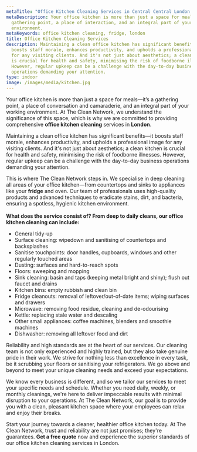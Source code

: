 ```yaml
---
metaTitle: "Office Kitchen Cleaning Services in Central Central London - The Clean Network"
metaDescription: Your office kitchen is more than just a space for meals—it’s a
  gathering point, a place of interaction, and an integral part of your working
  environment.
metaKeywords: office kitchen cleaning, fridge, london
title: Office Kitchen Cleaning Services
description: Maintaining a clean office kitchen has significant benefits—it
  boosts staff morale, enhances productivity, and upholds a professional image
  for any visiting clients. And it's not just about aesthetics; a clean kitchen
  is crucial for health and safety, minimising the risk of foodborne illnesses.
  However, regular upkeep can be a challenge with the day-to-day business
  operations demanding your attention.
type: indoor
image: /images/media/kitchen.jpg
---
```

Your office kitchen is more than just a space for meals—it’s a gathering point, a place of conversation and camaraderie, and an integral part of your working environment. At The Clean Network, we understand the significance of this space, which is why we are committed to providing comprehensive <strong>office kitchen cleaning</strong> services in <strong>London</strong>.

Maintaining a clean office kitchen has significant benefits—it boosts staff morale, enhances productivity, and upholds a professional image for any visiting clients. And it's not just about aesthetics; a clean kitchen is crucial for health and safety, minimising the risk of foodborne illnesses. However, regular upkeep can be a challenge with the day-to-day business operations demanding your attention.

This is where The Clean Network steps in. We specialise in deep cleaning all areas of your office kitchen—from countertops and sinks to appliances like your <strong>fridge</strong> and oven. Our team of professionals uses high-quality products and advanced techniques to eradicate stains, dirt, and bacteria, ensuring a spotless, hygienic kitchen environment.\
\
**What does the service consist of? From deep to daily cleans, our office kitchen cleaning can include:**

* General tidy-up
* Surface cleaning: wipedown and sanitising of countertops and backsplashes
* Sanitise touchpoints: door handles, cupboards, windows and other regularly touched areas
* Dusting: surfaces and hard-to-reach spots
* Floors: sweeping and mopping
* Sink cleaning: basin and taps (keeping metal bright and shiny); flush out faucet and drains
* Kitchen bins: empty rubbish and clean bin
* Fridge cleanouts: removal of leftover/out-of-date items; wiping surfaces and drawers
* Microwave: removing food residue, cleaning and de-odourising
* Kettle: replacing stale water and descaling
* Other small appliances: coffee machines, blenders and smoothie machines
* Dishwasher: removing all leftover food and dirt

Reliability and high standards are at the heart of our services. Our cleaning team is not only experienced and highly trained, but they also take genuine pride in their work. We strive for nothing less than excellence in every task, be it scrubbing your floors or sanitising your refrigerators. We go above and beyond to meet your unique cleaning needs and exceed your expectations.

We know every business is different, and so we tailor our services to meet your specific needs and schedule. Whether you need daily, weekly, or monthly cleanings, we're here to deliver impeccable results with minimal disruption to your operations. At The Clean Network, our goal is to provide you with a clean, pleasant kitchen space where your employees can relax and enjoy their breaks.

Start your journey towards a cleaner, healthier office kitchen today. At The Clean Network, trust and reliability are not just promises; they're guarantees. <strong>Get a free quote</strong> now and experience the superior standards of our office kitchen cleaning services in London.